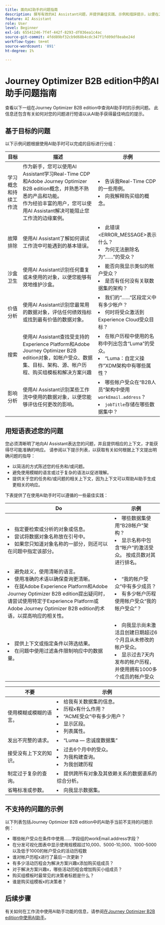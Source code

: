 ```yaml
---
title: 面向AI助手的问题指南
description: 撰写有效的AI Assistant问题，并提供最佳实践、示例和措辞提示，以便在Journey Optimizer B2B edition中获得最佳响应。
feature: AI Assistant
role: User
level: Beginner
exl-id: 65541246-7f4f-442f-8293-df036ea1c4ac
source-git-commit: 4fdd89bf32cb9d68b4cdc347f1fd09df8eabe24d
workflow-type: tm+mt
source-wordcount: '891'
ht-degree: 1%

---
```


# Journey Optimizer B2B edition中的AI助手问题指南

查看以下一组在Journey Optimizer B2B edition中查询AI助手时的示例问题。 此信息还包含有关如何对您的问题进行短语以从AI助手获得最佳响应的提示。

## 基于目标的问题

以下示例问题根据使用AI助手时可以完成的目标进行分组：

| 目标 | 描述 | 示例 |
| --- | --- | --- |
| 学习概念和持续工作流 | 作为新手，您可以使用AI Assistant学习Real-Time CDP和Adobe Journey Optimizer B2B edition概念，并熟悉不熟悉的产品和功能。 <br>作为经验丰富的用户，您可以使用AI Assistant解决可能阻止您工作流的边缘案例。 | <li>告诉我Real-Time CDP的一些用例。 <li>向我解释购买组的概念。 |
| 故障排除 | 使用AI Assistant了解如何调试工作流中可能遇到的基本错误。 | <li>此错误&lt;ERROR_MESSAGE>表示什么？ <li>为何无法删除名为“……”的受众？ |
| 沙盒卫生 | 使用AI Assistant识别任何重复或未使用的对象，以便您能够有效地维护沙盒。 | <li>能否向我显示类似的帐户受众？ <li>是否有任何没有关联数据集的架构？ |
| 价值分析 | 使用AI Assistant识别您最常用的数据对象，评估任何绩效指标或找到最有价值的数据对象。 | <li>我们的“……”区段定义中有多少帐户？ <li>何时将受众激活到Experience Cloud受众目标？ |
| 搜索 | 使用AI Assistant查找受支持的Experience Platform和Adobe Journey Optimizer B2B edition对象，如帐户受众、数据集、目标、架构、源、帐户历程、购买组模板和解决方案兴趣 | <li>在帐户历程中使用的名称中列出包含“Luma”的受众。 <li>“Luma：自定义操作”XDM架构中有哪些属性？ |
| 影响分析 | 使用AI Assistant识别某些工作流中使用的数据对象，以便您能够评估任何更改的影响。 | <li>哪些帐户受众在“B2B人员”架构中使用`workEmail.address`？ <li>`jobTitle`存储在哪些数据集中？ |

## 用短语表述您的问题

您必须清晰明了地向AI Assistant表达您的问题，并且提供相应的上下文，才能获得尽可能准确的响应。 请参阅以下提示列表，以获取有关如何根据上下文提出明确问题的指导：

* 以简洁的方式陈述您的任务和/或问题。
* 避免使用模糊的语言或过于复杂的语法以促进理解。
* 提供关于您的任务和/或问题的相关上下文，因为上下文可以帮助AI助手生成更相关的响应。

下表提供了在使用AI助手时可以遵循的一些最佳实践：

| Do | 示例 |
| --- | --- |
| <li>指定要检索或分析的对象或信息。 <li>尝试将数据对象名称放在引号中。 <li>如果您只知道对象名称的一部分，则还可以在问题中指定该部分。 | <li>哪些数据集使用“B2B帐户”架构？ <li>显示名称中包含“帐户”的激活受众。 按成员数对其进行排名。 |
| <li>避免歧义，使用清晰的语言。 <li>使用准确的术语以确保查询更清晰。 <li>在就Adobe Experience Platform和Adobe Journey Optimizer B2B edition提出疑问时，请尝试使用特定于Experience Platform或Adobe Journey Optimizer B2B edition的术语，以提高响应的相关性。 | <li>“我的帐户受众”中有多少成员？ <li>有多少帐户历程使用帐户受众“我的帐户受众”？ |
| <li>提供上下文或指定条件以筛选结果。 <li>在问题中使用过滤条件限制响应中的数据量。 | <li>向我显示尚未激活且创建日期超过6个月且从未修改的帐户受众。 <li>显示过去7天内发布的帐户历程，并使用拥有1000多个成员的帐户受众 |

| 不要 | 示例 |
| --- | --- |
| 使用模糊或模糊的语言。 | <li>给我有关数据集的信息。 <li>历程x有什么作用？ <li>“ACME受众”中有多少用户？ <li>显示区段。 <li>列表属性。 |
| 发出不完整的请求。 | <li>“Luma — 忠诚度数据集” |
| 接受没有上下文的知识。 | <li>过去6个月中的受众。 <li>为我构建查询。 <li>为我创建历程 |
| 制定过于复杂的查询。 | <li>提供跨所有对象及其依赖关系的数据谱系的综合分析。 |
| 省略标准或参数。 | <li>向我显示数据集。 |

## 不支持的问题的示例

以下列表包括Journey Optimizer B2B edition中的AI助手当前不支持的问题示例：

* 哪些帐户受众在条件中使用……字段组的workEmail.address字段？ 
* 在分发可视化图表中显示使用规模超过10,000、5000-10,000、1000-5000以及低于1000的帐户受众的活动历程数
* 谁对帐户历程x进行了最后一次更新？
* 有多少活动历程会为解决方案兴趣x添加购买组成员？
* 对于解决方案兴趣x，哪些活动历程会增加购买小组成员？
* 购买组模板时最常见的决策者标题是什么？
* 谁是购买组模板x的决策者？

## 后续步骤

有关如何在工作流中使用AI助手功能的信息，请参阅[在Journey Optimizer B2B edition中使用AI助手](./use-ai-assistant.md)。
